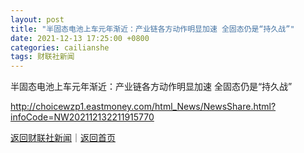 ```yaml
---
layout: post
title: "半固态电池上车元年渐近：产业链各方动作明显加速 全固态仍是“持久战”"
date: 2021-12-13 17:25:00 +0800
categories: cailianshe
tags: 财联社新闻
---
```

半固态电池上车元年渐近：产业链各方动作明显加速 全固态仍是“持久战”


<http://choicewzp1.eastmoney.com/html_News/NewsShare.html?infoCode=NW202112132211915770>

[返回财联社新闻](//finews.withounder.com/cailianshe/)｜[返回首页](//finews.withounder.com/)
